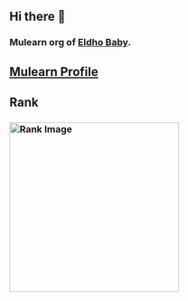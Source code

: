 ## Hi there 👋
### Mulearn org of [Eldho Baby](https://github.com/e3ob).

## [Mulearn Profile](https://app.mulearn.org/profile/eldhobaby-1@mulearn)

## Rank
### <img src="https://cdn.discordapp.com/attachments/789476711867088967/1328316705092407357/rank.png?ex=678642d5&is=6784f155&hm=b253c1b18141af8af6cfd1f54c0e0b1d25426b030f7e2b5113b24b4494a342d5&" alt="Rank Image" style="width: 300px; height: auto;">

<!--

**Here are some ideas to get you started:**

🙋‍♀️ A short introduction - what is your organization all about?
🌈 Contribution guidelines - how can the community get involved?
👩‍💻 Useful resources - where can the community find your docs? Is there anything else the community should know?
🍿 Fun facts - what does your team eat for breakfast?
🧙 Remember, you can do mighty things with the power of [Markdown](https://docs.github.com/github/writing-on-github/getting-started-with-writing-and-formatting-on-github/basic-writing-and-formatting-syntax)
-->
